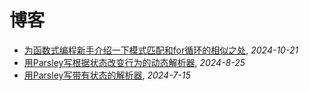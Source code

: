 # 博客

- [为函数式编程新手介绍一下模式匹配和for循环的相似之处](./2024-10-21), _2024-10-21_
- [用Parsley写根据状态改变行为的动态解析器](./2024-8-25), _2024-8-25_
- [用Parsley写带有状态的解析器](./2024-7-15), _2024-7-15_

